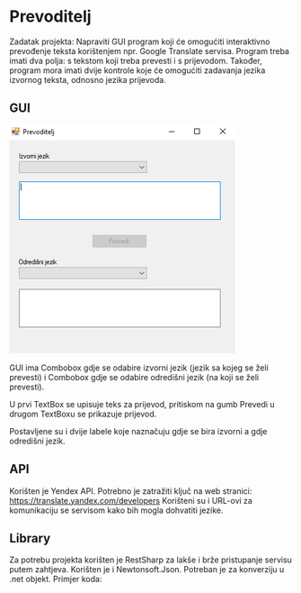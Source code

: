 # Prevoditelj

Zadatak projekta: 
Napraviti GUI program koji će omogućiti interaktivno prevođenje teksta korištenjem npr. Google Translate servisa.
Program treba imati dva polja: s tekstom koji treba prevesti i s prijevodom. 
Također, program mora imati dvije kontrole koje će omogućiti zadavanja jezika izvornog teksta, odnosno jezika prijevoda.

## GUI
![alt tag](https://github.com/anamarija123/Prevoditelj/blob/master/prevoditelj.PNG)

GUI ima Combobox gdje se odabire izvorni jezik (jezik sa kojeg se želi prevesti) i Combobox gdje se odabire odredišni jezik (na koji se želi prevesti).

U prvi TextBox se upisuje teks za prijevod, pritiskom na gumb Prevedi u drugom TextBoxu se prikazuje prijevod.

Postavljene su i dvije labele koje naznačuju gdje se bira izvorni a gdje odredišni jezik.

## API
Korišten je Yendex API. Potrebno je zatražiti ključ na web stranici: https://translate.yandex.com/developers
Korišteni su i URL-ovi za komunikaciju se servisom kako bih mogla dohvatiti jezike.

## Library
Za potrebu projekta korišten je RestSharp za lakše i brže pristupanje servisu putem zahtjeva.
Korišten je i Newtonsoft.Json. Potreban je za konverziju u .net objekt.
Primjer koda: 
```var rijecnik = JsonConvert.DeserializeObject<IDictionary>(odgovor.Content);
```
